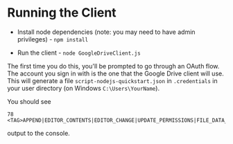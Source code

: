 # Running the Client

- Install node dependencies (note: you may need to have admin privileges) - `npm install`

- Run the client - `node GoogleDriveClient.js`

The first time you do this, you'll be prompted to go through an OAuth flow. The account you sign in with is the one that the Google Drive client will use. This will generate a file `script-nodejs-quickstart.json` in `.credentials` in your user directory (on Windows `C:\Users\YourName`).

You should see
```
78
<TAG>APPEND|EDITOR_CONTENTS|EDITOR_CHANGE|UPDATE_PERMISSIONS|FILE_DATA_REQUEST
```
output to the console.